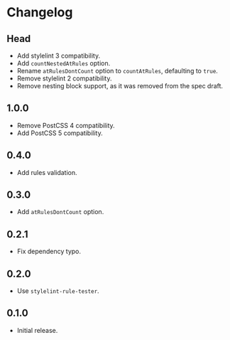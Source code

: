 # Changelog

## Head

- Add stylelint 3 compatibility.
- Add `countNestedAtRules` option.
- Rename `atRulesDontCount` option to `countAtRules`, defaulting to `true`.
- Remove stylelint 2 compatibility.
- Remove nesting block support, as it was removed from the spec draft.

## 1.0.0

- Remove PostCSS 4 compatibility.
- Add PostCSS 5 compatibility.

## 0.4.0

- Add rules validation.

## 0.3.0

- Add `atRulesDontCount` option.

## 0.2.1

- Fix dependency typo.

## 0.2.0

- Use `stylelint-rule-tester`.

## 0.1.0

- Initial release.
